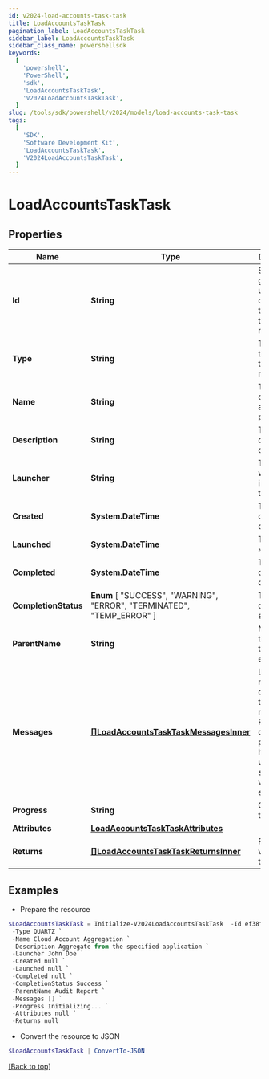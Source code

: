 ```yaml
---
id: v2024-load-accounts-task-task
title: LoadAccountsTaskTask
pagination_label: LoadAccountsTaskTask
sidebar_label: LoadAccountsTaskTask
sidebar_class_name: powershellsdk
keywords:
  [
    'powershell',
    'PowerShell',
    'sdk',
    'LoadAccountsTaskTask',
    'V2024LoadAccountsTaskTask',
  ]
slug: /tools/sdk/powershell/v2024/models/load-accounts-task-task
tags:
  [
    'SDK',
    'Software Development Kit',
    'LoadAccountsTaskTask',
    'V2024LoadAccountsTaskTask',
  ]
---
```


# LoadAccountsTaskTask

## Properties

| Name | Type | Description | Notes |
| --- | --- | --- | --- |
| **Id** | **String** | System-generated unique ID of the task this taskStatus represents | [optional] |
| **Type** | **String** | Type of task this task represents | [optional] |
| **Name** | **String** | The name of the aggregation process | [optional] |
| **Description** | **String** | The description of the task | [optional] |
| **Launcher** | **String** | The user who initiated the task | [optional] |
| **Created** | **System.DateTime** | The Task creation date | [optional] |
| **Launched** | **System.DateTime** | The task start date | [optional] |
| **Completed** | **System.DateTime** | The task completion date | [optional] |
| **CompletionStatus** | **Enum** [ "SUCCESS", "WARNING", "ERROR", "TERMINATED", "TEMP_ERROR" ] | Task completion status. | [optional] |
| **ParentName** | **String** | Name of the parent task if exists. | [optional] |
| **Messages** | [**[]LoadAccountsTaskTaskMessagesInner**](load-accounts-task-task-messages-inner) | List of the messages dedicated to the report. From task definition perspective here usually should be warnings or errors. | [optional] |
| **Progress** | **String** | Current task state. | [optional] |
| **Attributes** | [**LoadAccountsTaskTaskAttributes**](load-accounts-task-task-attributes) |  | [optional] |
| **Returns** | [**[]LoadAccountsTaskTaskReturnsInner**](load-accounts-task-task-returns-inner) | Return values from the task | [optional] |

## Examples

- Prepare the resource

```powershell
$LoadAccountsTaskTask = Initialize-V2024LoadAccountsTaskTask  -Id ef38f94347e94562b5bb8424a56397d8 `
 -Type QUARTZ `
 -Name Cloud Account Aggregation `
 -Description Aggregate from the specified application `
 -Launcher John Doe `
 -Created null `
 -Launched null `
 -Completed null `
 -CompletionStatus Success `
 -ParentName Audit Report `
 -Messages [] `
 -Progress Initializing... `
 -Attributes null `
 -Returns null
```

- Convert the resource to JSON

```powershell
$LoadAccountsTaskTask | ConvertTo-JSON
```

[[Back to top]](#)
